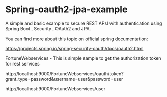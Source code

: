 # Spring-oauth2-jpa-example
A simple and basic example  to secure REST APsI with authentication using Spring Boot , Security , OAuth2 and JPA.

You can find more about this topic on official spring documentation:

https://projects.spring.io/spring-security-oauth/docs/oauth2.html

FortuneWebservices - This is simple sample to get the authorization token for rest services

http://localhost:9000/FortuneWebservices/oauth/token?grant_type=password&username=user&password=user

http://localhost:9000/FortuneWebservices/user